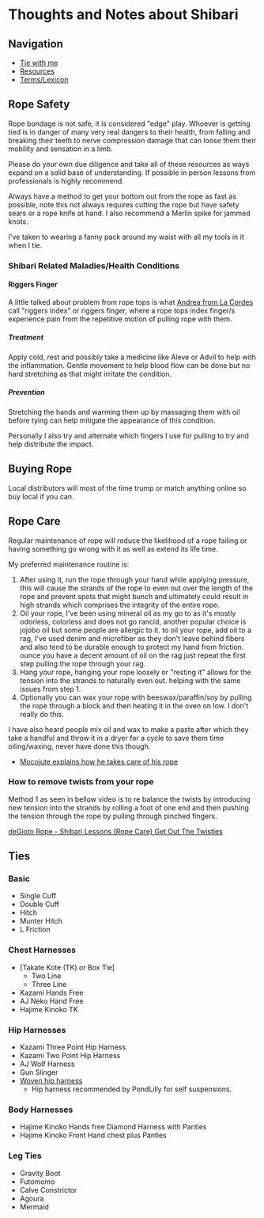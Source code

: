 # Thoughts and Notes about Shibari

## Navigation

- [Tie with me](/shibari/me/)
- [Resources](/shibari/resources/)
- [Terms/Lexicon](/shibari/terms/)

## Rope Safety

Rope bondage is not safe, it is considered "edge" play. Whoever is getting tied is in danger of many very real dangers to their health, from falling and breaking their teeth to nerve compression damage that can loose them their mobility and sensation in a limb.

Please do your own due diligence and take all of these resources as ways expand on a solid base of understanding. If possible in person lessons from professionals is highly recommend.

Always have a method to get your bottom out from the rope as fast as possible, note this not always requires cutting the rope but have safety sears or a rope knife at hand. I also recommend a Merlin spike for jammed knots.

I've taken to wearing a fanny pack around my waist with all my tools in it when I tie.

### Shibari Related Maladies/Health Conditions

#### Riggers Finger

A little talked about problem from rope tops is what [Andrea from La Cordes](https://youtu.be/90TB4PMeZlo?si=1NRF7xYAAgxFY-kK) call "riggers index" or riggers finger, where a rope tops index finger/s experience pain from the repetitive motion of pulling rope with them.

##### Treatment

Apply cold, rest and possibly take a medicine like Aleve or Advil to help with the inflammation. Gentle movement to help blood flow can be done but no hard stretching as that might irritate the condition.

##### Prevention

Stretching the hands and warming them up by massaging them with oil before tying can help mitigate the appearance of this condition.

Personally I also try and alternate which fingers I use for pulling to try and help distribute the impact.

## Buying Rope

Local distributors will most of the time trump or match anything online so buy local if you can.

## Rope Care

Regular maintenance of rope will reduce the likelihood of a rope failing or having something go wrong with it as well as extend its life time.

My preferred maintenance routine is:

1. After using it, run the rope through your hand while applying pressure, this will cause the strands of the rope to even out over the length of the rope and prevent spots that might bunch and ultimately could result in high strands which comprises the integrity of the entire rope.
2. Oil your rope, I've been using mineral oil as my go to as it's mostly odorless, colorless and does not go rancid, another popular choice is jojobo oil but some people are allergic to it. to oil your rope, add oil to a rag, I've used denim and microfiber as they don't leave behind fibers and also tend to be durable enough to protect my hand from friction. ounce you have a decent amount of oil on the rag just repeat the first step pulling the rope through your rag.
3. Hang your rope, hanging your rope loosely or "resting it" allows for the tension into the strands to naturally even out. helping with the same issues from step 1.
4. Optionally you can wax your rope with beeswax/paraffin/soy by pulling the rope through a block and then heating it in the oven on low. I don't really do this.

I have also heard people mix oil and wax to make a paste after which they take a handful and throw it in a dryer for a cycle to save them time oiling/waxing, never have done this though.

- [Mocojute explains how he takes care of his rope](https://youtube.com/watch?v=uMq4SF2q1bw)

### How to remove twists from your rope

Method 1 as seen in bellow video is to re balance the twists by introducing new tension into the strands by rolling a foot of one end and then pushing the tension through the rope by pulling through pinched fingers.

[deGioto Rope - Shibari Lessons (Rope Care) Get Out The Twisties](https://youtube.com/watch?v=-YRY2tLpieg)

## Ties

### Basic

- Single Cuff
- Double Cuff
- Hitch
- Munter Hitch
- L Friction

### Chest Harnesses

- [Takate Kote (TK) or Box Tie]
  - Two Line
  - Three Line
- Kazami Hands Free
- AJ Neko Hand Free
- Hajime Kinoko TK

### Hip Harnesses

- Kazami Three Point Hip Harness
- Kazami Two Point Hip Harness
- AJ Wolf Harness
- Gun Slinger
- [Woven hip harness](https://vimeo.com/384992981)
  - Hip harness recommended by PondLilly for self suspensions.
 
### Body Harnesses

- Hajime Kinoko Hands free Diamond Harness with Panties
- Hajime Kinoko Front Hand chest plus Panties

### Leg Ties

- Gravity Boot
- Futomomo
- Calve Constrictor
- Agoura
- Mermaid
